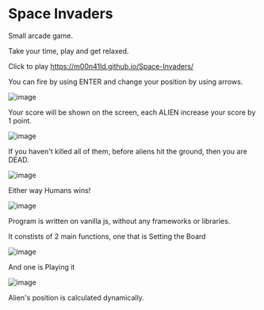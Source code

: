 # Space Invaders
Small arcade game. 

Take your time, play and get relaxed. 

Click to play https://m00n41ld.github.io/Space-Invaders/

You can fire by using ENTER and change your position by using arrows.

![image](https://user-images.githubusercontent.com/105647939/221400941-445a4910-dfd6-430c-b1b4-292190b1009b.png)

Your score will be shown on the screen, each ALIEN increase your score by 1 point.

![image](https://user-images.githubusercontent.com/105647939/221400999-c2c005b8-49f0-4f01-a9ae-af375ca0dacc.png)

If you haven't killed all of them, before aliens hit the ground, then you are DEAD. 

![image](https://user-images.githubusercontent.com/105647939/221401072-0cbd4ff8-7edb-48f0-905f-421fe8202ccd.png)

Either way Humans wins!

![image](https://user-images.githubusercontent.com/105647939/221401107-f63241aa-4440-4dbd-aac3-7ce775345e9b.png)


Program is written on vanilla js, without any frameworks or libraries.

It constists of 2 main functions, one that is Setting the Board

![image](https://user-images.githubusercontent.com/105647939/221401720-c8c7a04c-b07e-4de3-a12f-0f8131d65691.png)

And one is Playing it

![image](https://user-images.githubusercontent.com/105647939/221402179-42b1c00f-034a-4564-aac7-04c91e211962.png)

Alien's position is calculated dynamically.
